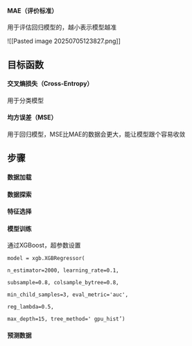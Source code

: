 #### MAE（评价标准）
用于评估回归模型的，越小表示模型越准

![[Pasted image 20250705123827.png]]

## 目标函数
#### 交叉熵损失（Cross-Entropy）
用于分类模型
#### 均方误差（MSE）
用于回归模型，MSE比MAE的数据会更大，能让模型跟个容易收敛


## 步骤
#### 数据加载
#### 数据探索
#### 特征选择
#### 模型训练
通过XGBoost，超参数设置
```
model = xgb.XGBRegressor(

n_estimator=2000, learning_rate=0.1,

subsample=0.8, colsample_bytree=0.8,

min_child_samples=3, eval_metric='auc',

reg_lambda=0.5,

max_depth=15, tree_method=' gpu_hist’)
```
#### 预测数据